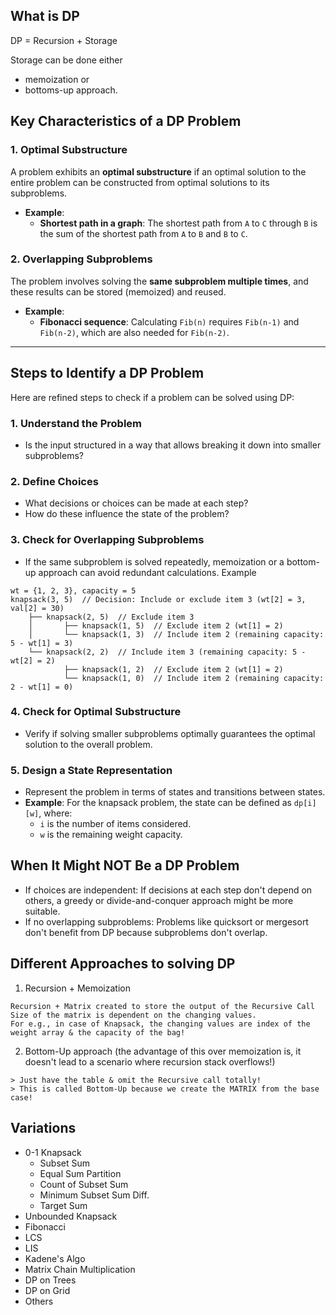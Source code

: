 ## What is DP 

DP = Recursion + Storage 

Storage can be done either 
* memoization or 
* bottoms-up approach.


## Key Characteristics of a DP Problem

### 1. Optimal Substructure
A problem exhibits an **optimal substructure** if an optimal solution to the entire problem can be constructed from optimal solutions to its subproblems.

- **Example**:
    - **Shortest path in a graph**: The shortest path from `A` to `C` through `B` is the sum of the shortest path from `A` to `B` and `B` to `C`.

### 2. Overlapping Subproblems
The problem involves solving the **same subproblem multiple times**, and these results can be stored (memoized) and reused.

- **Example**:
    - **Fibonacci sequence**: Calculating `Fib(n)` requires `Fib(n-1)` and `Fib(n-2)`, which are also needed for `Fib(n-2)`.

---

## Steps to Identify a DP Problem

Here are refined steps to check if a problem can be solved using DP:

### 1. Understand the Problem
- Is the input structured in a way that allows breaking it down into smaller subproblems?

### 2. Define Choices
- What decisions or choices can be made at each step?
- How do these influence the state of the problem?

### 3. Check for Overlapping Subproblems
- If the same subproblem is solved repeatedly, memoization or a bottom-up approach can avoid redundant calculations.
Example 
```
wt = {1, 2, 3}, capacity = 5
knapsack(3, 5)  // Decision: Include or exclude item 3 (wt[2] = 3, val[2] = 30)
    ├── knapsack(2, 5)  // Exclude item 3
    │       ├── knapsack(1, 5)  // Exclude item 2 (wt[1] = 2)
    │       └── knapsack(1, 3)  // Include item 2 (remaining capacity: 5 - wt[1] = 3)
    └── knapsack(2, 2)  // Include item 3 (remaining capacity: 5 - wt[2] = 2)
            ├── knapsack(1, 2)  // Exclude item 2 (wt[1] = 2)
            └── knapsack(1, 0)  // Include item 2 (remaining capacity: 2 - wt[1] = 0)
```
### 4. Check for Optimal Substructure
- Verify if solving smaller subproblems optimally guarantees the optimal solution to the overall problem.

### 5. Design a State Representation
- Represent the problem in terms of states and transitions between states.
- **Example**: For the knapsack problem, the state can be defined as `dp[i][w]`, where:
    - `i` is the number of items considered.
    - `w` is the remaining weight capacity.

## When It Might NOT Be a DP Problem
* If choices are independent: If decisions at each step don't depend on others, a greedy or divide-and-conquer approach might be more suitable.
* If no overlapping subproblems: Problems like quicksort or mergesort don't benefit from DP because subproblems don't overlap.


## Different Approaches to solving DP 
1. Recursion + Memoization  
```
Recursion + Matrix created to store the output of the Recursive Call
Size of the matrix is dependent on the changing values. 
For e.g., in case of Knapsack, the changing values are index of the weight array & the capacity of the bag!
```
2. Bottom-Up approach (the advantage of this over memoization is, it doesn't lead to a scenario where recursion stack overflows!)
```
> Just have the table & omit the Recursive call totally!
> This is called Bottom-Up because we create the MATRIX from the base case!
```


## Variations

* 0-1 Knapsack
  * Subset Sum
  * Equal Sum Partition
  * Count of Subset Sum
  * Minimum Subset Sum Diff.
  * Target Sum
* Unbounded Knapsack
* Fibonacci
* LCS
* LIS
* Kadene's Algo
* Matrix Chain Multiplication
* DP on Trees
* DP on Grid
* Others


